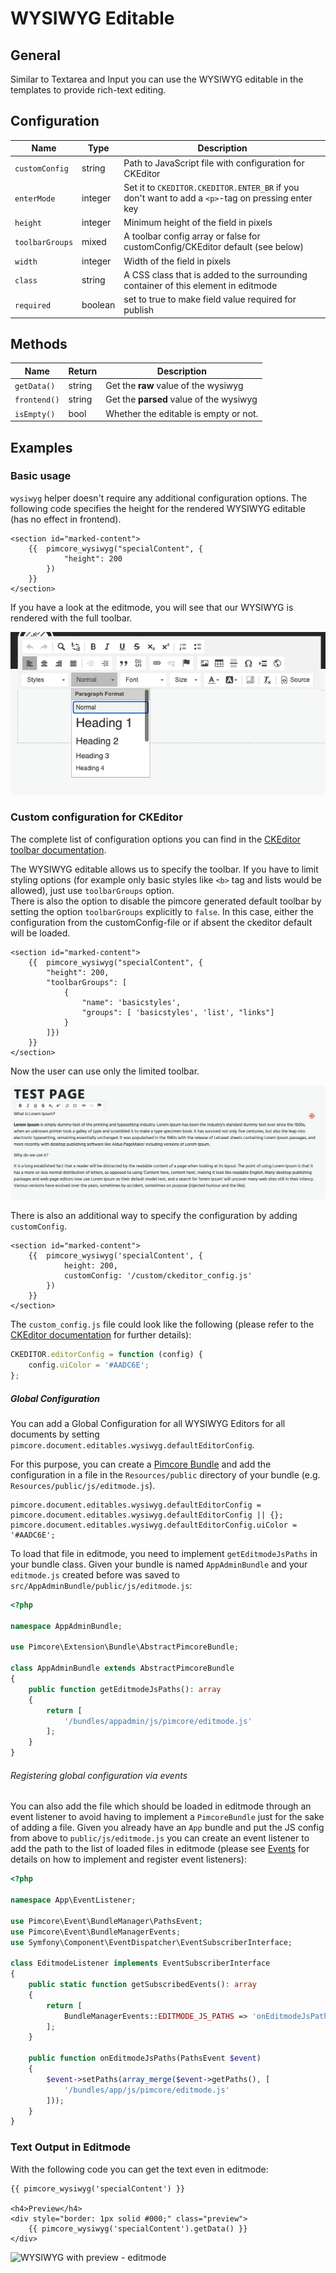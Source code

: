 # WYSIWYG Editable

## General

Similar to Textarea and Input you can use the WYSIWYG editable in the templates to provide rich-text editing.
 
## Configuration

| Name            | Type    | Description                                                                        |
|-----------------|---------|------------------------------------------------------------------------------------|
| `customConfig`  | string  | Path to JavaScript file with configuration for CKEditor                            |
| `enterMode`     | integer | Set it to `CKEDITOR.CKEDITOR.ENTER_BR` if you don't want to add a `<p>`-tag on pressing enter key  |
| `height`        | integer | Minimum height of the field in pixels                                              |
| `toolbarGroups` | mixed   | A toolbar config array or false for customConfig/CKEditor default (see below)                                                 |
| `width`         | integer | Width of the field in pixels                                                       |
| `class`         | string  | A CSS class that is added to the surrounding container of this element in editmode |
| `required`      | boolean | set to true to make field value required for publish                               |

## Methods

| Name        | Return | Description                           |
|-------------|--------|---------------------------------------|
| `getData()` | string  | Get the __raw__ value of the wysiwyg          |
| `frontend()` | string  | Get the __parsed__ value of the wysiwyg           |
| `isEmpty()` | bool   | Whether the editable is empty or not. |

## Examples

### Basic usage

`wysiwyg` helper doesn't require any additional configuration options.
The following code specifies the height for the rendered WYSIWYG editable (has no effect in frontend).

```twig
<section id="marked-content">
    {{  pimcore_wysiwyg("specialContent", {
            "height": 200
        }) 
    }}
</section>
```

If you have a look at the editmode, you will see that our WYSIWYG is rendered with the full toolbar.

![complete WYSIWYG - editmode](../../img/editables_wysiwyg_basic_editmode.png)


### Custom configuration for CKEditor

The complete list of configuration options you can find in the [CKEditor toolbar documentation](http://docs.ckeditor.com/#!/guide/dev_toolbar).

The WYSIWYG editable allows us to specify the toolbar. 
If you have to limit styling options (for example only basic styles like `<b>` tag and lists would be allowed), just use `toolbarGroups` option.  
There is also the option to disable the pimcore generated default toolbar by setting the option `toolbarGroups` explicitly to `false`. In this case,
either the configuration from the customConfig-file or if absent the ckeditor default will be loaded.

```twig
<section id="marked-content">
    {{  pimcore_wysiwyg("specialContent", {
        "height": 200,
        "toolbarGroups": [
            {
                "name": 'basicstyles',
                "groups": [ 'basicstyles', 'list', "links"]
            }
        ]}) 
    }}
</section>
```

Now the user can use only the limited toolbar.

![Wysiwyg with limited toolbar - editmode](../../img/editables_wysiwyg_toolbar_editmode.png)


There is also an additional way to specify the configuration by adding `customConfig`. 

```twig
<section id="marked-content">
    {{  pimcore_wysiwyg('specialContent', {
            height: 200,
            customConfig: '/custom/ckeditor_config.js'
        })
    }}
</section>
```

The `custom_config.js` file could look like the following (please refer to the [CKEditor documentation](https://docs.ckeditor.com/ckeditor4/docs/#!/guide/dev_configuration-section-using-a-custom-configuration-file) for further details):

```js
CKEDITOR.editorConfig = function (config) {
    config.uiColor = '#AADC6E';
};
```

##### Global Configuration

You can add a Global Configuration for all WYSIWYG Editors for all documents by setting `pimcore.document.editables.wysiwyg.defaultEditorConfig`.

For this purpose, you can create a [Pimcore Bundle](../../20_Extending_Pimcore/13_Bundle_Developers_Guide/README.md) and add the
configuration in a file in the `Resources/public` directory  of your bundle (e.g. `Resources/public/js/editmode.js`).

```
pimcore.document.editables.wysiwyg.defaultEditorConfig = pimcore.document.editables.wysiwyg.defaultEditorConfig || {};
pimcore.document.editables.wysiwyg.defaultEditorConfig.uiColor = '#AADC6E';
```

To load that file in editmode, you need to implement `getEditmodeJsPaths` in your bundle class. Given your bundle is named
`AppAdminBundle` and your `editmode.js` created before was saved to `src/AppAdminBundle/public/js/editmode.js`:
 
```php
<?php

namespace AppAdminBundle;

use Pimcore\Extension\Bundle\AbstractPimcoreBundle;

class AppAdminBundle extends AbstractPimcoreBundle
{
    public function getEditmodeJsPaths(): array
    {
        return [
            '/bundles/appadmin/js/pimcore/editmode.js'
        ];
    }
}
```


###### Registering global configuration via events

You can also add the file which should be loaded in editmode through an event listener to avoid having to implement a 
`PimcoreBundle` just for the sake of adding a file. Given you already have an `App` bundle and put the JS config from above
to `public/js/editmode.js` you can create an event listener to add the path to the list of loaded
files in editmode (please see [Events](../../20_Extending_Pimcore/11_Event_API_and_Event_Manager.md) for details on how
to implement and register event listeners):

```php
<?php

namespace App\EventListener;

use Pimcore\Event\BundleManager\PathsEvent;
use Pimcore\Event\BundleManagerEvents;
use Symfony\Component\EventDispatcher\EventSubscriberInterface;

class EditmodeListener implements EventSubscriberInterface
{
    public static function getSubscribedEvents(): array
    {
        return [
            BundleManagerEvents::EDITMODE_JS_PATHS => 'onEditmodeJsPaths'
        ];
    }

    public function onEditmodeJsPaths(PathsEvent $event)
    {
        $event->setPaths(array_merge($event->getPaths(), [
            '/bundles/app/js/pimcore/editmode.js'
        ]));
    }
}
```


### Text Output in Editmode

With the following code you can get the text even in editmode:

```twig
{{ pimcore_wysiwyg('specialContent') }}

<h4>Preview</h4>
<div style="border: 1px solid #000;" class="preview">
    {{ pimcore_wysiwyg('specialContent').getData() }}
</div>
```

![WYSIWYG with preview - editmode](../../img/editables_wysiwyg_with_preview_editmode.png)
